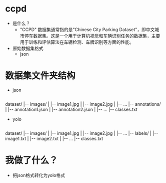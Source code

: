 # ccpd
- 是什么？
  - "CCPD" 数据集通常指的是"Chinese City Parking Dataset"，即中文城市停车数据集。这是一个用于计算机视觉和车辆识别任务的数据集，主要用于训练和评估算法在车辆检测、车牌识别等方面的性能。
- 原始数据集格式
  - json
 
# 数据集文件夹结构
- json
  ```
dataset/
|-- images/
|   |-- image1.jpg
|   |-- image2.jpg
|   |-- ...
|-- annotations/
|   |-- annotation1.json
|   |-- annotation2.json
|   |-- ...
|-- classes.txt



- yolo

  ```
dataset/
|-- images/
|   |-- image1.jpg
|   |-- image2.jpg
|   |-- ...
|-- labels/
|   |-- image1.txt
|   |-- image2.txt
|   |-- ...
|-- classes.txt




# 我做了什么？
- 把json格式转化为yolo格式
